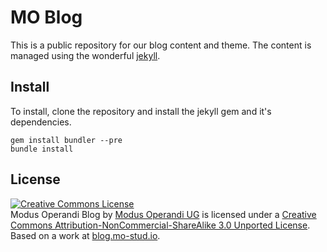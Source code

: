 MO Blog
=======

This is a public repository for our blog content and theme. 
The content is managed using the wonderful [jekyll](http://jekyllrb.com/).

Install
-------

To install, clone the repository and install the jekyll gem and it's dependencies.

    gem install bundler --pre
    bundle install

License
-------

<a rel="license" href="http://creativecommons.org/licenses/by-nc-sa/3.0/"><img alt="Creative Commons License" style="border-width:0" src="http://i.creativecommons.org/l/by-nc-sa/3.0/88x31.png" /></a><br /><span xmlns:dct="http://purl.org/dc/terms/" href="http://purl.org/dc/dcmitype/Text" property="dct:title" rel="dct:type">Modus Operandi Blog</span> by <a xmlns:cc="http://creativecommons.org/ns#" href="http://www.mo-stud.io" property="cc:attributionName" rel="cc:attributionURL">Modus Operandi UG</a> is licensed under a <a rel="license" href="http://creativecommons.org/licenses/by-nc-sa/3.0/">Creative Commons Attribution-NonCommercial-ShareAlike 3.0 Unported License</a>.<br />Based on a work at <a xmlns:dct="http://purl.org/dc/terms/" href="http://blog.mo-stud.io" rel="dct:source">blog.mo-stud.io</a>.